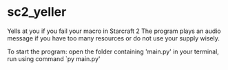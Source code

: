# sc2_yeller
Yells at you if you fail your macro in Starcraft 2
The program plays an audio message if you have too many resources or do not use your supply wisely.

To start the program: open the folder containing 'main.py' in your terminal, run using command `py main.py'
